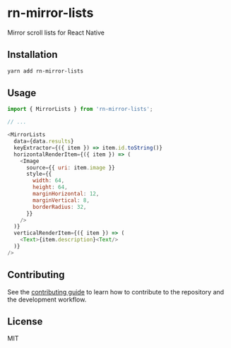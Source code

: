 # rn-mirror-lists

Mirror scroll lists for React Native

## Installation

```sh
yarn add rn-mirror-lists
```

## Usage

```js
import { MirrorLists } from 'rn-mirror-lists';

// ...

<MirrorLists
  data={data.results}
  keyExtractor={({ item }) => item.id.toString()}
  horizontalRenderItem={({ item }) => (
    <Image
      source={{ uri: item.image }}
      style={{
        width: 64,
        height: 64,
        marginHorizontal: 12,
        marginVertical: 8,
        borderRadius: 32,
      }}
    />
  )}
  verticalRenderItem={({ item }) => (
    <Text>{item.description}<Text/>
  )}
/>
```

## Contributing

See the [contributing guide](CONTRIBUTING.md) to learn how to contribute to the repository and the development workflow.

## License

MIT
